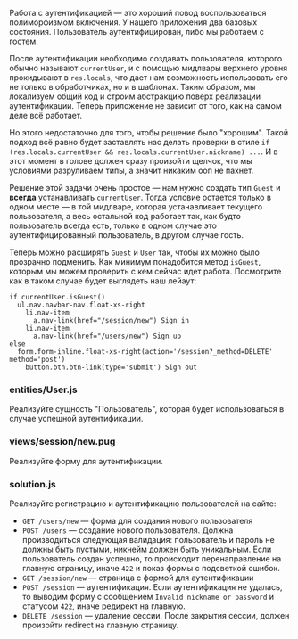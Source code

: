 Работа с аутентификацией — это хороший повод воспользоваться полиморфизмом включения. У нашего приложения два базовых состояния. Пользователь аутентифицирован, либо мы работаем с гостем.

После аутентификации необходимо создавать пользователя, которого обычно называют  `currentUser`, и с помощью мидлвары верхнего уровня прокидывают в  `res.locals`, что дает нам возможность использовать его не только в обработчиках, но и в шаблонах. Таким образом, мы локализуем общий код и строим абстракцию поверх реализации аутентификации. Теперь приложение не зависит от того, как на самом деле всё работает.

Но этого недостаточно для того, чтобы решение было "хорошим". Такой подход всё равно будет заставлять нас делать проверки в стиле  `if (res.locals.currentUser && res.locals.currentUser.nickname) ...`. И в этот момент в голове должен сразу произойти щелчок, что мы условиями разруливаем типы, а значит никаким ооп не пахнет.

Решение этой задачи очень простое — нам нужно создать тип  `Guest`  и  **всегда**  устанавливать  `currentUser`. Тогда условие остается только в одном месте — в той мидлваре, которая устанавливает текущего пользователя, а весь остальной код работает так, как будто пользователь всегда есть, только в одном случае это аутентифицированный пользователь, в другом случае гость.

Теперь можно расширять  `Guest`  и  `User`  так, чтобы их можно было прозрачно подменить. Как минимум понадобится метод  `isGuest`, которым мы можем проверить с кем сейчас идет работа. Посмотрите как в таком случае будет выглядеть наш лейаут:

    if currentUser.isGuest()  
	  ul.nav.navbar-nav.float-xs-right  
	    li.nav-item  
		  a.nav-link(href="/session/new") Sign in  
		li.nav-item  
          a.nav-link(href="/users/new") Sign up  
    else  
      form.form-inline.float-xs-right(action='/session?_method=DELETE' method='post')  
        button.btn.btn-link(type='submit') Sign out
### entities/User.js

Реализуйте сущность "Пользователь", которая будет использоваться в случае успешной аутентификации.

### views/session/new.pug

Реализуйте форму для аутентификации.

### solution.js

Реализуйте регистрацию и аутентификацию пользователей на сайте:

-   `GET /users/new`  — форма для создания нового пользователя
-   `POST /users`  — создание нового пользователя. Должна производиться следующая валидация: пользователь и пароль не должны быть пустыми, никнейм должен быть уникальным. Если пользователь создан успешно, то происходит перенаправление на главную страницу, иначе  `422`  и показ формы с подсветкой ошибок.
-   `GET /session/new`  — страница с формой для аутентификации
-   `POST /session`  — аутентификация. Если аутентификация не удалась, то выводим форму с сообщением  `Invalid nickname or password`  и статусом  `422`, иначе редирект на главную.
-   `DELETE /session`  — удаление сессии. После закрытия сессии, должен произойти redirect на главную страницу.
